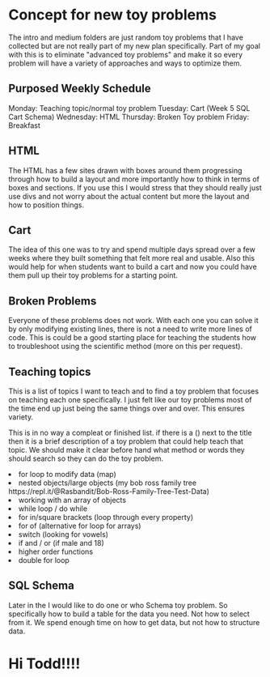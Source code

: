 # Concept for new toy problems

The intro and medium folders are just random toy problems that I have collected but are not really part of my new plan specifically. Part of my goal with this is to eliminate "advanced toy problems" and make it so every problem will have a variety of approaches and ways to optimize them.

## Purposed Weekly Schedule
Monday: Teaching topic/normal toy problem
Tuesday: Cart (Week 5 SQL Cart Schema)
Wednesday: HTML
Thursday: Broken Toy problem
Friday: Breakfast

## HTML

The HTML has a few sites drawn with boxes around them progressing through how to build a layout and more importantly how to think in terms of boxes and sections. If you use this I would stress that they should really just use divs and not worry about the actual content but more the layout and how to position things.

## Cart

The idea of this one was to try and spend multiple days spread over a few weeks where they built something that felt more real and usable. Also this would help for when students want to build a cart and now you could have them pull up their toy problems for a starting point.

## Broken Problems

Everyone of these problems does not work. With each one you can solve it by only modifying existing lines, there is not a need to write more lines of code. This is could be a good starting place for teaching the students how to troubleshoot using the scientific method (more on this per request).

## Teaching topics

This is a list of topics I want to teach and to find a toy problem that focuses on teaching each one specifically. I just felt like our toy problems most of the time end up just being the same things over and over. This ensures variety.

This is in no way a compleat or finished list. if there is a () next to the title then it is a brief description of a toy problem that could help teach that topic. We should make it clear before hand what method or words they should search so they can do the toy problem.

<li>for loop to modify data (map)</li>
<li>nested objects/large objects (my bob ross family tree https://repl.it/@Rasbandit/Bob-Ross-Family-Tree-Test-Data)</li>
<li>working with an array of objects</li>
<li>while loop / do while</li>
<li>for in/square brackets (loop through every property)</li>
<li>for of (alternative for loop for arrays)</li>
<li>switch (looking for vowels)</li>
<li>if and / or (if male and 18)</li>
<li>higher order functions</li>
<li>double for loop</li>

## SQL Schema

Later in the I would like to do one or who Schema toy problem. So specifically how to build a table for the data you need. Not how to select from it. We spend enough time on how to get data, but not how to structure data.

# Hi Todd!!!!
